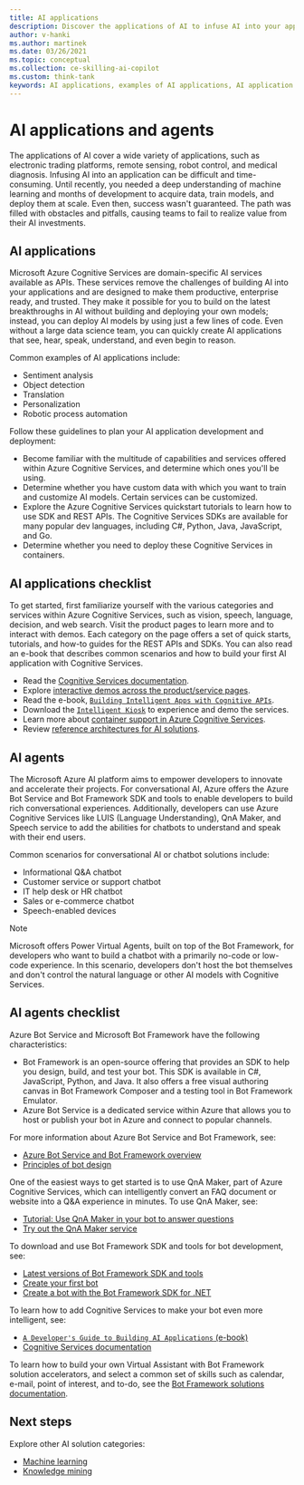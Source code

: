 ```yaml
---
title: AI applications
description: Discover the applications of AI to infuse AI into your application development. Use Microsoft Azure Cognitive Services to become enterprise-ready.
author: v-hanki
ms.author: martinek
ms.date: 03/26/2021
ms.topic: conceptual
ms.collection: ce-skilling-ai-copilot
ms.custom: think-tank
keywords: AI applications, examples of AI applications, AI application checklist, applications of AI, AI agents
---
```


# AI applications and agents

The applications of AI cover a wide variety of applications, such as electronic trading platforms, remote sensing, robot control, and medical diagnosis. Infusing AI into an application can be difficult and time-consuming. Until recently, you needed a deep understanding of machine learning and months of development to acquire data, train models, and deploy them at scale. Even then, success wasn't guaranteed. The path was filled with obstacles and pitfalls, causing teams to fail to realize value from their AI investments.

## AI applications

Microsoft Azure Cognitive Services are domain-specific AI services available as APIs. These services remove the challenges of building AI into your applications and are designed to make them productive, enterprise ready, and trusted. They make it possible for you to build on the latest breakthroughs in AI without building and deploying your own models; instead, you can deploy AI models by using just a few lines of code. Even without a large data science team, you can quickly create AI applications that see, hear, speak, understand, and even begin to reason.

Common examples of AI applications include:

- Sentiment analysis
- Object detection
- Translation
- Personalization
- Robotic process automation

Follow these guidelines to plan your AI application development and deployment:

- Become familiar with the multitude of capabilities and services offered within Azure Cognitive Services, and determine which ones you'll be using.
- Determine whether you have custom data with which you want to train and customize AI models. Certain services can be customized.
- Explore the Azure Cognitive Services quickstart tutorials to learn how to use SDK and REST APIs. The Cognitive Services SDKs are available for many popular dev languages, including C#, Python, Java, JavaScript, and Go.
- Determine whether you need to deploy these Cognitive Services in containers.

## AI applications checklist

To get started, first familiarize yourself with the various categories and services within Azure Cognitive Services, such as vision, speech, language, decision, and web search. Visit the product pages to learn more and to interact with demos. Each category on the page offers a set of quick starts, tutorials, and how-to guides for the REST APIs and SDKs. You can also read an e-book that describes common scenarios and how to build your first AI application with Cognitive Services.

- Read the [Cognitive Services documentation](/azure/cognitive-services/).
- Explore [interactive demos across the product/service pages](https://azure.microsoft.com/services/cognitive-services/).
- Read the e-book, [`Building Intelligent Apps with Cognitive APIs`](https://azure.microsoft.com/resources/building-intelligent-apps-with-cognitive-apis/).
- Download the [`Intelligent Kiosk`](https://github.com/Microsoft/Cognitive-Samples-IntelligentKiosk) to experience and demo the services.
- Learn more about [container support in Azure Cognitive Services](/azure/cognitive-services/cognitive-services-container-support).
- Review [reference architectures for AI solutions](/azure/architecture/browse/?azure_categories=ai-machine-learning).

## AI agents

The Microsoft Azure AI platform aims to empower developers to innovate and accelerate their projects. For conversational AI, Azure offers the Azure Bot Service and Bot Framework SDK and tools to enable developers to build rich conversational experiences. Additionally, developers can use Azure Cognitive Services like LUIS (Language Understanding), QnA Maker, and Speech service to add the abilities for chatbots to understand and speak with their end users.

Common scenarios for conversational AI or chatbot solutions include:

- Informational Q&A chatbot
- Customer service or support chatbot
- IT help desk or HR chatbot
- Sales or e-commerce chatbot
- Speech-enabled devices

> [!NOTE]
> Microsoft offers Power Virtual Agents, built on top of the Bot Framework, for developers who want to build a chatbot with a primarily no-code or low-code experience. In this scenario, developers don't host the bot themselves and don't control the natural language or other AI models with Cognitive Services.

## AI agents checklist

Azure Bot Service and Microsoft Bot Framework have the following characteristics:

- Bot Framework is an open-source offering that provides an SDK to help you design, build, and test your bot. This SDK is available in C#, JavaScript, Python, and Java. It also offers a free visual authoring canvas in Bot Framework Composer and a testing tool in Bot Framework Emulator.
- Azure Bot Service is a dedicated service within Azure that allows you to host or publish your bot in Azure and connect to popular channels.

For more information about Azure Bot Service and Bot Framework, see:

- [Azure Bot Service and Bot Framework overview](/azure/bot-service/bot-service-overview)
- [Principles of bot design](/azure/bot-service/bot-service-design-principles)

One of the easiest ways to get started is to use QnA Maker, part of Azure Cognitive Services, which can intelligently convert an FAQ document or website into a Q&A experience in minutes. To use QnA Maker, see:

- [Tutorial: Use QnA Maker in your bot to answer questions](/azure/bot-service/bot-builder-tutorial-add-qna)
- [Try out the QnA Maker service](https://www.qnamaker.ai/)

To download and use Bot Framework SDK and tools for bot development, see:

- [Latest versions of Bot Framework SDK and tools](/azure/bot-service/what-is-new)
- [Create your first bot](/composer/quickstart-create-bot)
- [Create a bot with the Bot Framework SDK for .NET](/azure/bot-service/bot-service-quickstart-create-bot)

To learn how to add Cognitive Services to make your bot even more intelligent, see:

- [`A Developer's Guide to Building AI Applications` (e-book)](https://www.oreilly.com/library/view/a-developers-guide/9781492080619/)
- [Cognitive Services documentation](/azure/cognitive-services/)

To learn how to build your own Virtual Assistant with Bot Framework solution accelerators, and select a common set of skills such as calendar, e-mail, point of interest, and to-do, see the [Bot Framework solutions documentation](https://microsoft.github.io/botframework-solutions/index).

## Next steps

Explore other AI solution categories:

- [Machine learning](./machine-learning.md)
- [Knowledge mining](./knowledge-mining.md)
